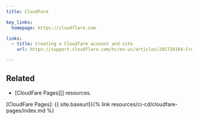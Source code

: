 ```yaml
---
title: CloudFare

key_links:
  homepage: https://cloudflare.com

links:
  - title: Creating a Cloudfare account and site 
    url: https://support.cloudflare.com/hc/en-us/articles/201720164-Creating-a-Cloudflare-account-and-adding-a-website

---
```


## Related

- [CloudFare Pages][] resources.

[CloudFare Pages]: {{ site.baseurl}}{% link resources/ci-cd/cloudfare-pages/index.md %}
